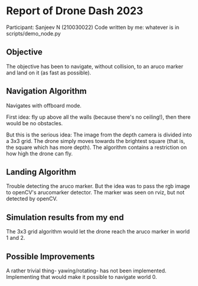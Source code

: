 # Report of Drone Dash 2023
Participant: Sanjeev N (210030022)
Code written by me: whatever is in scripts/demo_node.py

## Objective
The objective has been to navigate, without collision, to an aruco marker and land on it (as fast as possible).

## Navigation Algorithm
Navigates with offboard mode.

First idea: fly up above all the walls (because there's no ceiling!), then there would be no obstacles.

But this is the serious idea:
The image from the depth camera is divided into a 3x3 grid. The drone simply moves towards the brightest square (that is, the square which has more depth). The algorithm contains a restriction on how high the drone can fly.

## Landing Algorithm
Trouble detecting the aruco marker. But the idea was to pass the rgb image to openCV's arucomarker detector. The marker was seen on rviz, but not detected by openCV.

## Simulation results from my end
The 3x3 grid algorithm would let the drone reach the aruco marker in world 1 and 2.

## Possible Improvements
A rather trivial thing- yawing/rotating- has not been implemented. Implementing that would make it possible to navigate world 0.
